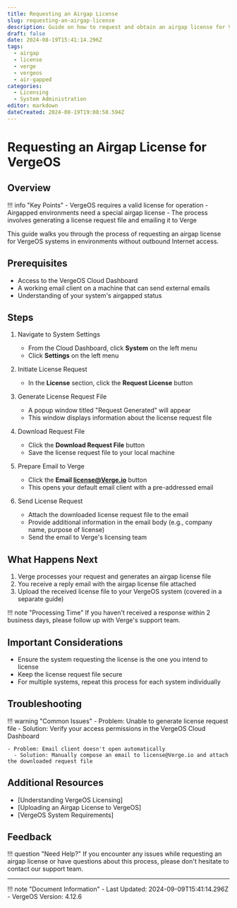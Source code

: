 ```yaml
---
title: Requesting an Airgap License
slug: requesting-an-airgap-license
description: Guide on how to request and obtain an airgap license for VergeOS Systems with no outbound Internet access
draft: false
date: 2024-08-19T15:41:14.296Z
tags:
  - airgap
  - license
  - verge
  - vergeos
  - air-gapped
categories:
  - Licensing
  - System Administration
editor: markdown
dateCreated: 2024-08-19T19:08:58.594Z
---
```


# Requesting an Airgap License for VergeOS

## Overview

!!! info "Key Points"
    - VergeOS requires a valid license for operation
    - Airgapped environments need a special airgap license
    - The process involves generating a license request file and emailing it to Verge

This guide walks you through the process of requesting an airgap license for VergeOS systems in environments without outbound Internet access.

## Prerequisites

- Access to the VergeOS Cloud Dashboard
- A working email client on a machine that can send external emails
- Understanding of your system's airgapped status

## Steps

1. Navigate to System Settings
   - From the Cloud Dashboard, click **System** on the left menu
   - Click **Settings** on the left menu

2. Initiate License Request
   - In the **License** section, click the **Request License** button

3. Generate License Request File
   - A popup window titled "Request Generated" will appear
   - This window displays information about the license request file
   
4. Download Request File
   - Click the **Download Request File** button
   - Save the license request file to your local machine

5. Prepare Email to Verge
   - Click the **Email license@Verge.io** button
   - This opens your default email client with a pre-addressed email

6. Send License Request
   - Attach the downloaded license request file to the email
   - Provide additional information in the email body (e.g., company name, purpose of license)
   - Send the email to Verge's licensing team

## What Happens Next

1. Verge processes your request and generates an airgap license file
2. You receive a reply email with the airgap license file attached
3. Upload the received license file to your VergeOS system (covered in a separate guide)

!!! note "Processing Time"
    If you haven't received a response within 2 business days, please follow up with Verge's support team.

## Important Considerations

- Ensure the system requesting the license is the one you intend to license
- Keep the license request file secure
- For multiple systems, repeat this process for each system individually

## Troubleshooting

!!! warning "Common Issues"
    - Problem: Unable to generate license request file
      - Solution: Verify your access permissions in the VergeOS Cloud Dashboard
    
    - Problem: Email client doesn't open automatically
      - Solution: Manually compose an email to license@Verge.io and attach the downloaded request file

## Additional Resources

- [Understanding VergeOS Licensing]
- [Uploading an Airgap License to VergeOS]
- [VergeOS System Requirements]

## Feedback

!!! question "Need Help?"
    If you encounter any issues while requesting an airgap license or have questions about this process, please don't hesitate to contact our support team.

---

!!! note "Document Information"
    - Last Updated: 2024-09-09T15:41:14.296Z
    - VergeOS Version: 4.12.6
